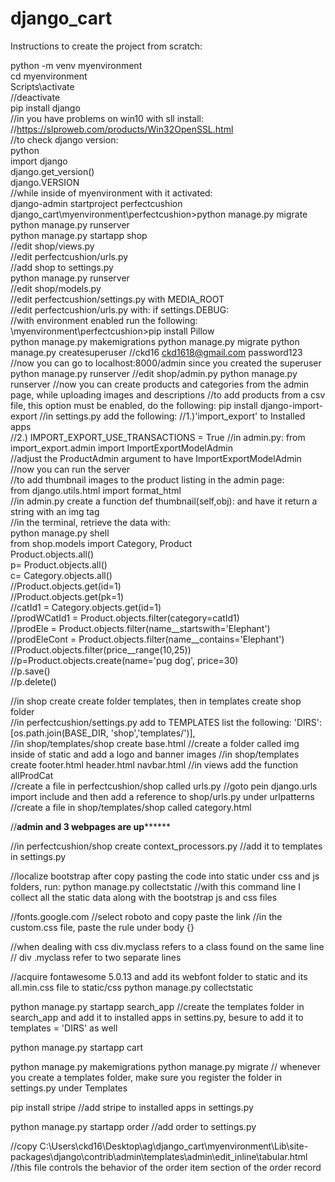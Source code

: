 # django_cart
Instructions to create the project from scratch:

python -m venv myenvironment  
cd myenvironment  
Scripts\activate  
//deactivate   
pip install django  
//in you have problems on win10 with sll install:  
//https://slproweb.com/products/Win32OpenSSL.html  
//to check django version:  
python  
import django  
django.get_version()  
django.VERSION  
//while inside of myenvironment with it activated:  
django-admin startproject perfectcushion   
django_cart\myenvironment\perfectcushion>python manage.py migrate  
python manage.py runserver  
python manage.py startapp shop  
//edit shop/views.py  
//edit perfectcushion/urls.py  
//add shop to settings.py  
python manage.py runserver  
//edit shop/models.py  
//edit perfectcushion/settings.py with MEDIA_ROOT  
//edit perfectcushion/urls.py with: if settings.DEBUG:  
//with environment enabled run the following:  
\myenvironment\perfectcushion>pip install Pillow  
python manage.py makemigrations
python manage.py migrate
python manage.py createsuperuser
//ckd16 ckd1618@gmail.com password123
//now you can go to localhost:8000/admin since you created the superuser
python manage.py runserver
//edit shop/admin.py
python manage.py runserver
//now you can create products and categories from the admin page, while uploading images and descriptions
//to add products from a csv file, this option must be enabled, do the following:
pip install django-import-export
//in settings.py add the following:
//1.)'import_export' to Installed apps  
//2.) IMPORT_EXPORT_USE_TRANSACTIONS = True 
//in admin.py: from import_export.admin import ImportExportModelAdmin  
//adjust the ProductAdmin argument to have ImportExportModelAdmin   
//now you can run the server  
//to add thumbnail images to the product listing in the admin page:  
from django.utils.html import format_html   
//in admin.py create a function def thumbnail(self,obj): and have it return a string with an img tag  
//in the terminal, retrieve the data with:  
python manage.py shell  
from shop.models import Category, Product  
Product.objects.all()  
p= Product.objects.all()  
c= Category.objects.all()  
//Product.objects.get(id=1)  
//Product.objects.get(pk=1)  
//catId1 = Category.objects.get(id=1)  
//prodWCatId1 = Product.objects.filter(category=catId1)  
//prodEle = Product.objects.filter(name__startswith='Elephant')  
//prodEleCont = Product.objects.filter(name__contains='Elephant')  
//Product.objects.filter(price__range(10,25))  
//p=Product.objects.create(name='pug dog', price=30)   
//p.save()  
//p.delete()  

//in shop create create folder templates, then in templates create shop folder  
//in perfectcushion/settings.py add to TEMPLATES list the following: 'DIRS': [os.path.join(BASE_DIR, 'shop','templates/')],  
//in shop/templates/shop create base.html
//create a folder called img inside of static and add a logo and banner images
//in shop/templates create footer.html header.html navbar.html
//in views add the function allProdCat  
//create a file in perfectcushion/shop called urls.py
//goto pein django.urls import include and then add a reference to shop/urls.py under urlpatterns  
//create a file in shop/templates/shop called category.html  

//**********admin and 3 webpages are up****************

//in perfectcushion/shop create context_processors.py
//add it to templates in settings.py

//localize bootstrap after copy pasting the code into static under css and js folders, run:
python manage.py collectstatic
//with this command line I collect all the static data along with the bootstrap js and css files

//fonts.google.com
//select roboto and copy paste the link
//in the custom.css file, paste the rule under body {}

//when dealing with css div.myclass refers to a class found on the same line
// div .myclass refer to two separate lines

//acquire fontawesome 5.0.13 and add its webfont folder to static and its all.min.css file to static/css
python manage.py collectstatic

python manage.py startapp search_app
//create the templates folder in search_app and add it to installed apps in settins.py, besure to add it to templates = 'DIRS' as well

python manage.py startapp cart

python manage.py makemigrations
python manage.py migrate
// whenever you create a templates folder, make sure you register the folder in settings.py under Templates

pip install stripe
//add stripe to installed apps in settings.py

python manage.py startapp order
//add order to settings.py

//copy C:\Users\ckd16\Desktop\ag\django_cart\myenvironment\Lib\site-packages\django\contrib\admin\templates\admin\edit_inline\tabular.html
//this file controls the behavior of the order item section of the order record